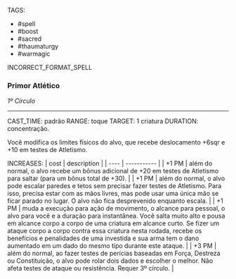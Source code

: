 TAGS:
- #spell
- #boost
- #sacred
- #thaumaturgy
- #warmagic

INCORRECT_FORMAT_SPELL
### Primor Atlético
*1º Círculo*
___
CAST_TIME: padrão
RANGE: toque
TARGET: 1 criatura
DURATION: concentração.

Você modifica os limites físicos do alvo, que recebe deslocamento +6sqr e +10 em testes de Atletismo.

INCREASES:
| cost | description |
| ---- | ----------- |
| +1 PM | além do normal, o alvo recebe um bônus adicional de +20 em testes de Atletismo para saltar (para um bônus total de +30). |
| +1 PM | além do normal, o alvo pode escalar paredes e tetos sem precisar fazer testes de Atletismo. Para isso, precisa estar com as mãos livres, mas pode usar uma única mão se ficar parado no lugar. O alvo não fica desprevenido enquanto escala. |
| +1 PM | muda a execução para ação de movimento, o alcance para pessoal, o alvo para você e a duração para instantânea. Você salta muito alto e pousa em alcance corpo a corpo de uma criatura em alcance curto. Se fizer um ataque corpo a corpo contra essa criatura nesta rodada, recebe os benefícios e penalidades de uma investida e sua arma tem o dano aumentado em um dado do mesmo tipo durante este ataque. |
| +3 PM | além do normal, ao fazer testes de perícias baseadas em Força, Destreza ou Constituição, o alvo pode rolar dois dados e escolher o melhor. Não afeta testes de ataque ou resistência. Requer 3º círculo. |
